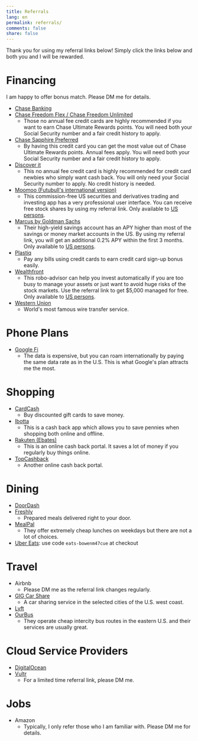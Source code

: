 ```yaml
---
title: Referrals
lang: en
permalink: referrals/
comments: false
share: false
---
```

Thank you for using my referral links below! Simply click the links below and both you and I will be rewarded.

# Financing

I am happy to offer bonus match. Please DM me for details.

- [Chase Banking](https://accounts.chase.com/raf/share/2329285207)
- [Chase Freedom Flex / Chase Freedom Unlimited](https://www.referyourchasecard.com/m/18/6L5/GBH6/1564398628)
  - Those no annual fee credit cards are highly recommended if you want to earn Chase Ultimate Rewards points. You will need both your Social Security number and a fair credit history to apply.
- [Chase Sapphire Preferred](https://www.referyourchasecard.com/m/6/6L5/GCLH/1572151034)
  - By having this credit card you can get the most value out of Chase Ultimate Rewards points. Annual fees apply. You will need both your Social Security number and a fair credit history to apply.
- [Discover it](https://refer.discover.com/s/maobowen3)
  - This no annual fee credit card is highly recommended for credit card newbies who simply want cash back. You will only need your Social Security number to apply. No credit history is needed.
- [Moomoo (Futubull's international version)](https://j.moomoo.com/004Mtj)
  - This commission-free US securities and derivatives trading and investing app has a very professional user interface. You can receive free stock shares by using my referral link. Only available to [US persons](https://www.irs.gov/individuals/international-taxpayers/classification-of-taxpayers-for-us-tax-purposes).
- [Marcus by Goldman Sachs](https://www.marcus.com/share/BOW-YIE-UPK3)
  - Their high-yield savings account has an APY higher than most of the savings or money market accounts in the US. By using my referral link, you will get an additional 0.2% APY within the first 3 months. Only available to [US persons](https://www.irs.gov/individuals/international-taxpayers/classification-of-taxpayers-for-us-tax-purposes).
- [Plastiq](https://www.plastiq.com/invite/1495688)
  - Pay any bills using credit cards to earn credit card sign-up bonus easily.
- [Wealthfront](https://www.wealthfront.com/c/affiliates/invited/AFFA-5F1T-E9X7-VLQ0)
  - This robo-advisor can help you invest automatically if you are too busy to manage your assets or just want to avoid huge risks of the stock markets. Use the referral link to get $5,000 managed for free. Only available to [US persons](https://www.irs.gov/individuals/international-taxpayers/classification-of-taxpayers-for-us-tax-purposes).
- [Western Union](https://ssqt.co/mQjKJlR)
  - World's most famous wire transfer service.

# Phone Plans

- [Google Fi](https://g.co/fi/r/JXH8F2)
  - The data is expensive, but you can roam internationally by paying the same data rate as in the U.S. This is what Google's plan attracts me the most.

# Shopping

- [CardCash](https://refer.cardcash.com/Bowen)
  - Buy discounted gift cards to save money.
- [Ibotta](https://ibotta.onelink.me/iUfE/1005cd3f)
  - This is a cash back app which allows you to save pennies when shopping both online and offline.
- [Rakuten (Ebates)](https://www.rakuten.com/r/MAOBOW?eeid=28187)
  - This is an online cash back portal. It saves a lot of money if you regularly buy things online.
- [TopCashback](https://www.topcashback.com/ref/maobowen)
  - Another online cash back portal.

# Dining

- [DoorDash](https://drd.sh/ebcUakBVbUJzVKKG/)
- [Freshly](https://refer.freshly.com/s/Bowen52)
  - Prepared meals delivered right to your door.
- [MealPal](https://www.mealpal.com/bowenmao)
  - They offer extremely cheap lunches on weekdays but there are not a lot of choices.
- [Uber Eats](https://ubereats.app.link/LPJazu4EIeb): use code <code>eats-bowenm47cue</code> at checkout

# Travel

- Airbnb
  - Please DM me as the referral link changes regularly.
- [GIG Car Share](https://gigcarshare.app.link/WzrQuCs2L8)
  - A car sharing service in the selected cities of the U.S. west coast.
- [Lyft](https://www.lyft.com/i/BOWEN03679)
- [OurBus](https://www.ourbus.com/signup/OBGRBMUL?deeplink=ourbus://referfriend/OBGRBMUL)
  - They operate cheap intercity bus routes in the eastern U.S. and their services are usually great.

# Cloud Service Providers

- [DigitalOcean](https://m.do.co/c/881f697ed35a)
- [Vultr](https://www.vultr.com/?ref=7436070)
  - For a limited time referral link, please DM me.

# Jobs

- Amazon
  - Typically, I only refer those who I am familiar with. Please DM me for details.
